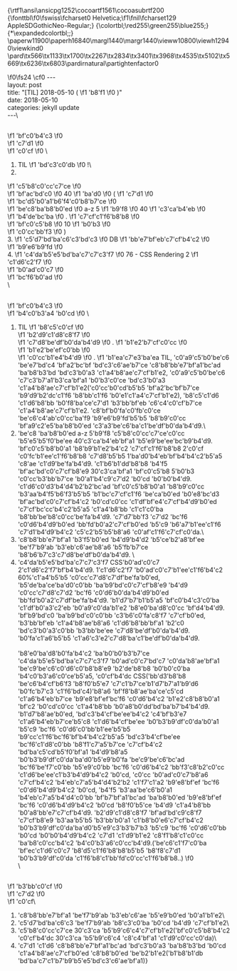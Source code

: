 {\rtf1\ansi\ansicpg1252\cocoartf1561\cocoasubrtf200
{\fonttbl\f0\fswiss\fcharset0 Helvetica;\f1\fnil\fcharset129 AppleSDGothicNeo-Regular;}
{\colortbl;\red255\green255\blue255;}
{\*\expandedcolortbl;;}
\paperw11900\paperh16840\margl1440\margr1440\vieww10800\viewh12940\viewkind0
\pard\tx566\tx1133\tx1700\tx2267\tx2834\tx3401\tx3968\tx4535\tx5102\tx5669\tx6236\tx6803\pardirnatural\partightenfactor0

\f0\fs24 \cf0 ---\
layout: post\
title:  "[TIL] 2018-05-10 (
\f1 \'b8\'f1
\f0 )"\
date:   2018-05-10\
categories: jekyll update\
---\
## 
\f1 \'bf\'c0\'b4\'c3
\f0  
\f1 \'c7\'d1
\f0  
\f1 \'c0\'cf
\f0 \
1. TIL 
\f1 \'bd\'c3\'c0\'db
\f0 !\
2. 
\f1 \'c5\'b8\'c0\'cc\'c7\'ce
\f0  
\f1 \'bf\'ac\'bd\'c0
\f0  40
\f1 \'ba\'d0
\f0 (
\f1 \'c7\'d1
\f0  
\f1 \'bc\'d5\'b0\'a1\'b6\'f4\'c0\'b8\'b7\'ce
\f0  
\f1 \'be\'c8\'ba\'b8\'b0\'ed
\f0  a-z 5
\f1 \'b9\'f8
\f0  40
\f1 \'c3\'ca\'b4\'eb
\f0  
\f1 \'b4\'de\'bc\'ba
\f0 . 
\f1 \'c7\'cf\'c1\'f6\'b8\'b8
\f0  
\f1 \'bf\'c0\'c5\'b8
\f0  10
\f1 \'b0\'b3
\f0  
\f1 \'c0\'cc\'bb\'f3
\f0 )\
3. 
\f1 \'c5\'d7\'bd\'ba\'c6\'c3\'bd\'c3
\f0  DB 
\f1 \'bb\'e7\'bf\'eb\'c7\'cf\'b4\'c2
\f0  
\f1 \'b9\'e6\'b9\'fd
\f0 \
4. 
\f1 \'c4\'da\'b5\'e5\'bd\'ba\'c7\'c7\'c3\'f7
\f0 76 - CSS Rendering 2
\f1 \'c1\'d6\'c2\'f7
\f0  
\f1 \'b0\'ad\'c0\'c7
\f0  
\f1 \'bc\'f6\'b0\'ad
\f0 \
\
## 
\f1 \'bf\'c0\'b4\'c3
\f0  
\f1 \'b4\'c0\'b3\'a4 \'b0\'cd
\f0 \
1. TIL 
\f1 \'b8\'c5\'c0\'cf
\f0  
\f1 \'b2\'d9\'c1\'d8\'c8\'f7
\f0  
\f1 \'c7\'d8\'be\'df\'b0\'da\'b4\'d9
\f0 . 
\f1 \'b1\'e2\'b7\'cf\'c0\'cc
\f0  
\f1 \'b1\'e2\'be\'ef\'c0\'bb
\f0  
\f1 \'c0\'cc\'b1\'e4\'b4\'d9
\f0 . 
\f1 \'b1\'ea\'c7\'e3\'ba\'ea TIL, \'c0\'a9\'c5\'b0\'be\'c6 \'be\'e7\'bd\'c4 \'bf\'a2\'bc\'bf \'bd\'c3\'c6\'ae\'b7\'ce \'c8\'b8\'bb\'e7\'bf\'a1\'bc\'ad \'ba\'b8\'b3\'bd \'bd\'c3\'b0\'a3 \'c1\'a4\'b8\'ae\'c7\'cf\'b1\'e2, \'c0\'a9\'c5\'b0\'be\'c6 \'c7\'c3\'b7\'a1\'b3\'ca\'bf\'a1 \'b0\'b3\'c0\'ce \'bd\'c3\'b0\'a3 \'c1\'a4\'b8\'ae\'c7\'cf\'b1\'e2(\'c0\'cc\'b0\'cd\'b5\'b5 \'bf\'a2\'bc\'bf\'b7\'ce \'b9\'d9\'b2\'dc\'c1\'f6 \'b8\'bb\'c1\'f6 \'b0\'e1\'c1\'a4\'c7\'cf\'b1\'e2), \'b8\'c5\'c1\'d6 \'c1\'d6\'b8\'bb \'b0\'f8\'ba\'ce\'c7\'d1 \'b3\'bb\'bf\'eb \'c6\'c4\'c0\'cf\'b7\'ce \'c1\'a4\'b8\'ae\'c7\'cf\'b1\'e2. \'c8\'bf\'b0\'fa\'c0\'fb\'c0\'ce \'be\'c6\'c4\'ab\'c0\'cc\'ba\'f9 \'b9\'e6\'b9\'fd\'b5\'b5 \'b8\'b9\'c0\'cc \'bf\'a9\'c2\'e5\'ba\'b8\'b0\'ed \'c3\'a3\'be\'c6\'ba\'c1\'be\'df\'b0\'da\'b4\'d9.\
2. \'be\'c8 \'ba\'b8\'b0\'ed a-z 5\'b9\'f8 \'c5\'b8\'c0\'cc\'c7\'ce\'c0\'cc \'b5\'e5\'b5\'f0\'be\'ee 40\'c3\'ca\'b4\'eb\'bf\'a1 \'b5\'e9\'be\'ee\'bc\'b9\'b4\'d9. \'bf\'c0\'c5\'b8\'b0\'a1 \'b8\'b9\'b1\'e2\'b4\'c2 \'c7\'cf\'c1\'f6\'b8\'b8 2\'c0\'cf \'c0\'fc\'b1\'ee\'c1\'f6\'b8\'b8 \'c7\'d8\'b5\'b5 1\'ba\'d0\'b4\'eb\'bf\'b4\'b4\'c2\'b5\'a5 \'c8\'ae \'c1\'d9\'be\'fa\'b4\'d9. \'c1\'b6\'b1\'dd\'b8\'b8 \'b4\'f5 \'bf\'ac\'bd\'c0\'c7\'cf\'b8\'e9 30\'c3\'ca\'bf\'a1 \'bf\'c0\'c5\'b8 5\'b0\'b3 \'c0\'cc\'b3\'bb\'b7\'ce \'b0\'a1\'b4\'c9\'c7\'d2 \'b0\'cd \'b0\'b0\'b4\'d9. \'c1\'d6\'c0\'d3\'b4\'d4\'b2\'b2\'bc\'ad \'bf\'c0\'c5\'b8\'b0\'a1 \'b8\'b9\'c0\'cc \'b3\'aa\'b4\'f5\'b6\'f3\'b5\'b5 \'b1\'bc\'c7\'cf\'c1\'f6 \'be\'ca\'b0\'ed \'b0\'e8\'bc\'d3 \'bf\'ac\'bd\'c0\'c7\'cf\'b4\'c2 \'b0\'cd\'c0\'cc \'c1\'df\'bf\'e4\'c7\'cf\'b4\'d9\'b0\'ed \'c7\'cf\'bc\'cc\'b4\'c2\'b5\'a5 \'c1\'a4\'b8\'bb \'c1\'c1\'c0\'ba \'b8\'bb\'be\'b8\'c0\'cc\'be\'fa\'b4\'d9. \'c7\'d7\'bb\'f3 \'c7\'d2 \'bc\'f6 \'c0\'d6\'b4\'d9\'b0\'ed \'bb\'fd\'b0\'a2\'c7\'cf\'b0\'ed \'b5\'c9 \'b6\'a7\'b1\'ee\'c1\'f6 \'c7\'d1\'b4\'d9\'b4\'c2 \'c5\'c2\'b5\'b5\'b8\'a6 \'c0\'af\'c1\'f6\'c7\'cf\'c0\'da.\
3. \'c8\'b8\'bb\'e7\'bf\'a1 \'b3\'f5\'b0\'ed \'b4\'d9\'b4\'d2 \'b5\'ce\'b2\'a8\'bf\'ee \'be\'f7\'b9\'ab \'b3\'eb\'c6\'ae\'b8\'a6 \'b5\'fb\'b7\'ce \'b8\'b6\'b7\'c3\'c7\'d8\'be\'df\'b0\'da\'b4\'d9. \
4. \'c4\'da\'b5\'e5\'bd\'ba\'c7\'c7\'c3\'f7 CSS\'b0\'ad\'c0\'c7 2\'c1\'d6\'c2\'f7\'bf\'b4\'b4\'d9. 1\'c1\'d6\'c2\'f7 \'b0\'ad\'c0\'c7\'b1\'ee\'c1\'f6\'b4\'c2 60%\'c1\'a4\'b5\'b5 \'c0\'cc\'c7\'d8\'c7\'df\'be\'fa\'b0\'ed, \'b5\'de\'ba\'ce\'ba\'d0\'c0\'bb \'ba\'b9\'bd\'c0\'c7\'cf\'b8\'e9 \'b4\'d9 \'c0\'cc\'c7\'d8\'c7\'d2 \'bc\'f6 \'c0\'d6\'b0\'da\'b4\'d9\'b0\'ed \'bb\'fd\'b0\'a2\'c7\'df\'be\'fa\'b4\'d9. \'b1\'d7\'b7\'b1\'b5\'a5 \'bf\'c0\'b4\'c3\'c0\'ba \'c1\'df\'b0\'a3\'c2\'eb \'b0\'a9\'c0\'da\'b1\'e2 \'b8\'e0\'ba\'d8\'c0\'cc \'bf\'d4\'b4\'d9. \'bf\'b9\'bd\'c0 \'ba\'b9\'bd\'c0\'c0\'bb \'c3\'b6\'c0\'fa\'c8\'f7 \'c7\'cf\'b0\'ed, \'b3\'bb\'bf\'eb \'c1\'a4\'b8\'ae\'b8\'a6 \'c1\'d6\'b8\'bb\'bf\'a1 \'b2\'c0 \'bd\'c3\'b0\'a3\'c0\'bb \'b3\'bb\'be\'ee \'c7\'d8\'be\'df\'b0\'da\'b4\'d9. \'b0\'fa\'c1\'a6\'b5\'b5 \'c1\'a6\'c3\'e2\'c7\'d8\'ba\'c1\'be\'df\'b0\'da\'b4\'d9. <br>\
\'b8\'e0\'ba\'d8\'b0\'fa\'b4\'c2 \'ba\'b0\'b0\'b3\'b7\'ce \'c4\'da\'b5\'e5\'bd\'ba\'c7\'c7\'c3\'f7 \'b0\'ad\'c0\'c7\'bd\'c7 \'c0\'da\'b8\'ae\'bf\'a1 \'be\'c9\'be\'c6\'c0\'d6\'c0\'b8\'b8\'e9 \'b2\'de\'b8\'b8 \'b0\'b0\'c0\'ba \'b4\'c0\'b3\'a6\'c0\'ce\'b5\'a5, \'c0\'cf\'b4\'dc CSS(\'bb\'d3\'b8\'b8 \'be\'c6\'b4\'cf\'b6\'f3 \'b8\'f0\'b5\'e7 \'c7\'c1\'b7\'ce\'b1\'d7\'b7\'a1\'b9\'d6 \'b0\'fc\'b7\'c3 \'c1\'f6\'bd\'c4)\'b8\'a6 \'bf\'f8\'b8\'ae\'ba\'ce\'c5\'cd \'c1\'a6\'b4\'eb\'b7\'ce \'b9\'e8\'bf\'ef\'bc\'f6 \'c0\'d6\'b4\'c2 \'b1\'e2\'c8\'b8\'b0\'a1 \'bf\'c2 \'b0\'cd\'c0\'cc \'c1\'a4\'b8\'bb \'b0\'a8\'b0\'dd\'bd\'ba\'b7\'b4\'b4\'d9. \'b1\'d7\'b8\'ae\'b0\'ed, \'bd\'c3\'b4\'cf\'be\'ee\'b4\'c2 \'c4\'bf\'b3\'e7 \'c1\'a6\'b4\'eb\'b7\'ce\'b5\'c8 \'c1\'d6\'b4\'cf\'be\'ee \'b0\'b3\'b9\'df\'c0\'da\'b0\'a1 \'b5\'c9 \'bc\'f6 \'c0\'d6\'c0\'bb\'b1\'ee\'b5\'b5 \'b9\'cc\'c1\'f6\'bc\'f6\'bf\'b4\'b4\'c2\'b5\'a5 \'bd\'c3\'b4\'cf\'be\'ee \'bc\'f6\'c1\'d8\'c0\'bb \'b8\'f1\'c7\'a5\'b7\'ce \'c7\'cf\'b4\'c2 \'bd\'ba\'c5\'cd\'b5\'f0\'bf\'a1 \'b4\'d9\'b8\'a5 \'b0\'b3\'b9\'df\'c0\'da\'ba\'d0\'b5\'e9\'b0\'fa \'be\'c9\'be\'c6\'bc\'ad \'bc\'f6\'be\'f7\'c0\'bb \'b5\'e9\'c0\'bb \'bc\'f6 \'c0\'d6\'b4\'c2 \'bb\'f3\'c8\'b2\'c0\'cc \'c1\'d6\'be\'ee\'c1\'b3\'b4\'d9\'b4\'c2 \'b0\'cd, \'c0\'cc \'b0\'ad\'c0\'c7\'b8\'a6 \'c7\'cf\'b4\'c2 \'b4\'eb\'c7\'a5\'b4\'d4\'b2\'b2 \'c1\'f7\'c1\'a2 \'b9\'e8\'bf\'ef \'bc\'f6 \'c0\'d6\'b4\'d9\'b4\'c2 \'b0\'cd, \'b4\'f5 \'b3\'aa\'be\'c6\'b0\'a1 \'b4\'eb\'c7\'a5\'b4\'d4\'c0\'bb \'bf\'b7\'bf\'a1\'bc\'ad \'ba\'b8\'b0\'ed \'b9\'e8\'bf\'ef \'bc\'f6 \'c0\'d6\'b4\'d9\'b4\'c2 \'b0\'cd \'b8\'f0\'b5\'ce \'b4\'d9 \'c1\'a4\'b8\'bb \'b0\'a8\'bb\'e7\'c7\'cf\'b4\'d9. \'b2\'d9\'c1\'d8\'c8\'f7 \'bf\'ad\'bd\'c9\'c8\'f7 \'c7\'cf\'b8\'e9 \'b3\'aa\'b5\'b5 \'b3\'bb\'b0\'a1 \'c1\'b8\'b0\'e6\'c7\'cf\'b4\'c2 \'b0\'b3\'b9\'df\'c0\'da\'ba\'d0\'b5\'e9\'c3\'b3\'b7\'b3 \'b5\'c9 \'bc\'f6 \'c0\'d6\'c0\'bb \'b0\'cd \'b0\'b0\'b4\'d9\'b4\'c2 \'c7\'d1 \'c1\'d9\'b1\'e2 \'c8\'f1\'b8\'c1\'c0\'cc \'ba\'b8\'c0\'cc\'b4\'c2 \'b4\'c0\'b3\'a6\'c0\'cc\'b4\'d9.(\'be\'c6\'c1\'f7\'c0\'ba \'bf\'ec\'c1\'d6\'c0\'c7 \'b8\'d5\'c1\'f6\'b8\'b8\'b5\'b5 \'b8\'f8\'c7\'d1 \'b0\'b3\'b9\'df\'c0\'da \'c1\'f6\'b8\'c1\'bb\'fd\'c0\'cc\'c1\'f6\'b8\'b8..) 
\f0 \
\
## 
\f1 \'b3\'bb\'c0\'cf
\f0  
\f1 \'c7\'d2
\f0  
\f1 \'c0\'cf\
1. \'c8\'b8\'bb\'e7\'bf\'a1 \'be\'f7\'b9\'ab \'b3\'eb\'c6\'ae \'b5\'e9\'b0\'ed \'b0\'a1\'b1\'e2\
2. \'c5\'d7\'bd\'ba\'c6\'c3 \'be\'f7\'b9\'ab \'b8\'c3\'c0\'ba \'b0\'cd \'b4\'d9 \'c7\'cf\'b1\'e2\
3. \'c5\'b8\'c0\'cc\'c7\'ce 30\'c3\'ca \'b5\'b9\'c6\'c4\'c7\'cf\'b1\'e2(\'bf\'c0\'c5\'b8\'b4\'c2 \'c0\'cf\'b4\'dc 30\'c3\'ca \'b5\'b9\'c6\'c4 \'c8\'c4\'bf\'a1 \'c1\'d9\'c0\'cc\'c0\'da)\
4. \'c7\'d1 \'c1\'d6 \'c8\'b8\'bb\'e7\'bf\'a1\'bc\'ad \'bd\'c3\'b0\'a3 \'ba\'b8\'b3\'bd \'b0\'cd \'c1\'a4\'b8\'ae\'c7\'cf\'b0\'ed \'c8\'b8\'b0\'ed \'be\'b2\'b1\'e2(\'b1\'b8\'b1\'db \'bd\'ba\'c7\'c1\'b7\'b9\'b5\'e5\'bd\'c3\'c6\'ae\'bf\'a1)}
